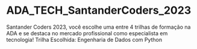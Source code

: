 # ADA_TECH_SantanderCoders_2023
Santander Coders 2023, você escolhe uma entre 4 trilhas de formação na ADA e se destaca no mercado profissional como especialista em tecnologia! Trilha Escolhida: Engenharia de Dados com Python
